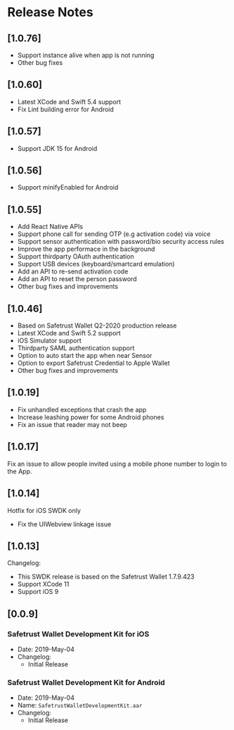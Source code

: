 # Release Notes

## [1.0.76]

- Support instance alive when app is not running
- Other bug fixes

## [1.0.60]

- Latest XCode and Swift 5.4 support
- Fix Lint building error for Android

## [1.0.57]

- Support JDK 15 for Android

## [1.0.56]

- Support minifyEnabled for Android

## [1.0.55]

- Add React Native APIs
- Support phone call for sending OTP (e.g activation code) via voice
- Support sensor authentication with password/bio security access rules
- Improve the app performace in the background
- Support thirdparty OAuth authentication
- Support USB devices (keyboard/smartcard emulation)
- Add an API to re-send activation code
- Add an API to reset the person password
- Other bug fixes and improvements

## [1.0.46]

- Based on Safetrust Wallet Q2-2020 production release
- Latest XCode and Swift 5.2 support
- iOS Simulator support
- Thirdparty SAML authentication support
- Option to auto start the app when near Sensor
- Option to export Safetrust Credential to Apple Wallet
- Other bug fixes and improvements


## [1.0.19]

- Fix unhandled exceptions that crash the app
- Increase leashing power for some Android phones
- Fix an issue that reader may not beep

## [1.0.17]

Fix an issue to allow people invited using a mobile phone number to login to the App.

## [1.0.14]

Hotfix for iOS SWDK only

- Fix the UIWebview linkage issue 

## [1.0.13]
Changelog:

- This SWDK release is based on the Safetrust Wallet 1.7.9.423
- Support XCode 11
- Support iOS 9

## [0.0.9]

### Safetrust Wallet Development Kit for iOS
                                  
- Date: 2019-May-04
- Changelog:
  - Initial Release

### Safetrust Wallet Development Kit for Android

- Date: 2019-May-04
- Name: `SafetrustWalletDevelopmentKit.aar`
- Changelog:
  - Initial Release